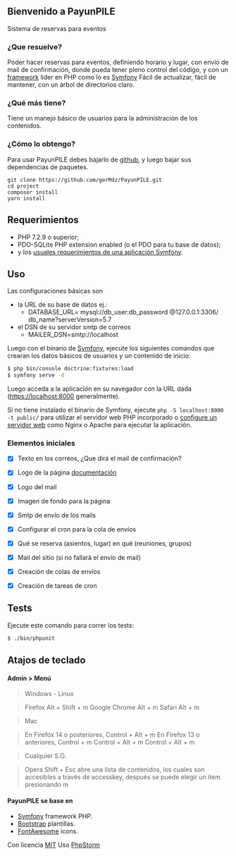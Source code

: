## Bienvenido a PayunPILE

Sistema de reservas para eventos


### ¿Que resuelve?
Poder hacer reservas para eventos, definiendo horario y lugar, 
con envío de mail de confirmación, donde pueda tener pleno control 
del código, y con un [framework][1] líder en PHP como lo es [Symfony][1]
Fácil de actualizar, fácil de mantener, con un árbol de directorios claro.

### ¿Qué más tiene?

Tiene un manejo básico de usuarios para la administración de los contenidos.


### ¿Cómo lo obtengo?

Para usar PayunPILE debes bajarlo de [github][8], y luego bajar sus 
dependencias de paquetes.

```
git clone https://github.com/gerMdz/PayunPILE.git
cd project
composer install
yarn install 
```


Requerimientos
------------

* PHP 7.2.9 o superior;
* PDO-SQLite PHP extension enabled (o el PDO para tu base de datos);
* y los [usuales requerimientos de una aplicación Symfony][2].

Uso
-----

Las configuraciones básicas son
* la URL de su base de datos ej.:
    * DATABASE_URL=
mysql://db_user:db_password
@127.0.0.1:3306/
db_name?serverVersion=5.7
* el DSN de su servidor smtp de correos
    * MAILER_DSN=smtp://localhost

Luego con el binario de [Symfony][4], ejecute los siguientes comandos que crearan los datos básicos de usuarios y un contenido de inicio:

```bash
$ php bin/console doctrine:fixtures:load
$ symfony serve -d
```

Luego acceda a la aplicación en su navegador con la URL dada (<https://localhost:8000> generalmente).

Si no tiene instalado el binario de Symfony, ejecute `php -S localhost:8000 -t public/`
para utilizar el servidor web PHP incorporado o [configure un servidor web][3] como Nginx o
Apache para ejecutar la aplicación.

### Elementos iniciales

- [x] Texto en los correos, ¿Que dirá el mail de confirmación?
- [x] Logo de la página [documentación][9]
- [x] Logo del mail
- [x] Imagen de fondo para la página
- [x] Smtp de envío de los mails
- [x] Configurar el cron para la cola de envíos
- [x] Qué se reserva (asientos, lugar) en qué (reuniones, grupos)
- [x] Mail del sitio (si no fallará el envío de mail)
- [x] Creación de colas de envíos
- [x] Creación de tareas de cron


Tests
-----

Ejecute este comando para correr los tests:

```bash
$ ./bin/phpunit
```


## Atajos de teclado

#### Admin > Menú
> Windows - Linux


>Firefox 	Alt + Shift + m
Google Chrome 	Alt + m
Safari 	Alt + m


> Mac

>En Firefox 14 o posteriores, Control + Alt + m
En Firefox 13 o anteriores, Control + m
Control + Alt + m
Control + Alt + m

> Cualquier S.O.

>Opera 	Shift + Esc abre una lista de contenidos, los cuales son accesibles a través de accesskey, después se puede elegir un item presionando m


#### PayunPILE se base en
- [Symfony][1] framework PHP.
- [Bootstrap](https://getbootstrap.com/) plantillas.
- [FontAwesome](https://fortawesome.github.io/Font-Awesome/) icons.

Con licencia [MIT](https://github.com/gerMdz/PayunPILE/blob/main/LICENSE)
Uso [PhpStorm][5]


[1]: https://symfony.com
[2]: https://symfony.com/doc/current/reference/requirements.html
[3]: https://symfony.com/doc/current/cookbook/configuration/web_server_configuration.html
[4]: https://symfony.com/download
[5]: https://jb.gg/OpenSource.
[6]: https://github.com/gerMdz/payunpile
[7]: https://germdz.github.io/incalinks/
[8]: https://github.com/gerMdz/PayunPILE.git
[9]: https://germdz.github.io/PayunPILE/logos-e-imagenes
